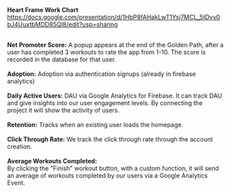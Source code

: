 **Heart Frame Work Chart**
<br>https://docs.google.com/presentation/d/1HbP8fAHakLwT1Ysj7MCL_5tDyv0bJ4UuxtbMDD85Ql8/edit?usp=sharing

<br> **Net Promoter Score:** A popup appears at the end of the Golden Path, after a user has completed 3 workouts to rate the app from 1-10. The score is recorded in the database for that user.
<br>
<br> **Adoption:** Adoption via authentication signups (already in firebase analytics)
<br>
<br> **Daily Active Users:** DAU via Google Analytics for Firebase. It can track DAU and give insights into our user engagement levels. By connecting the project it will show the activity of users. 
<br>
<br> **Retention:** Tracks when an existing user loads the homepage.
<br>
<br> **Click Through Rate:** We track the click through rate through the account creation.
<br>
<br> **Average Workouts Completed:**
<br>By clicking the "Finish" workout button, with a custom function, it will send an average of workouts completed by our users via a Google Analytics Event.

